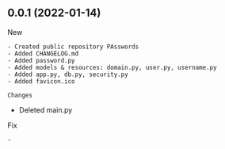 0.0.1 (2022-01-14)
------------------

New
~~~
- Created public repository PAsswords
- Added CHANGELOG.md
- Added password.py
- Added models & resources: domain.py, user.py, username.py
- Added app.py, db.py, security.py
- Added favicon.ico

Changes
~~~~~~~
- Deleted main.py

Fix
~~~
- 